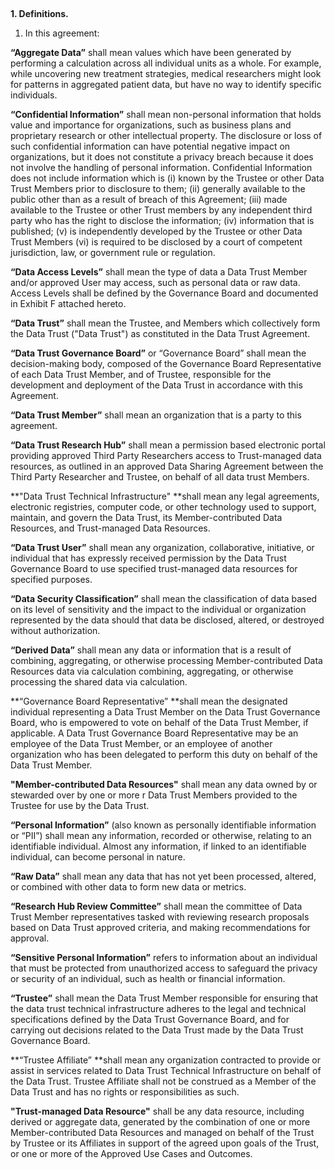 
## 
**1. Definitions.**



1. In this agreement:

**“Aggregate Data”** shall mean values which have been generated by performing a calculation across all individual units as a whole. For example, while uncovering new treatment strategies, medical researchers might look for patterns in aggregated patient data, but have no way to identify specific individuals.

**“Confidential Information”** shall mean non-personal information that holds value and importance for organizations, such as business plans and proprietary research or other intellectual property. The disclosure or loss of such confidential information can have potential negative impact on organizations, but it does not constitute a privacy breach because it does not involve the handling of personal information. Confidential Information does not include information which is (i) known by the Trustee or other Data Trust Members prior to disclosure to them; (ii) generally available to the public other than as a result of breach of this Agreement; (iii) made available to the Trustee or other Trust members by any independent third party who has the right to disclose the information; (iv) information that is published; (v) is independently developed by the Trustee or other Data Trust Members (vi) is required to be disclosed by a court of competent jurisdiction, law, or government rule or regulation.

**“Data Access Levels”** shall mean the type of data a Data Trust Member and/or approved User may access, such as personal data or raw data. Access Levels shall be defined by the Governance Board and documented in Exhibit F attached hereto.

**“Data Trust”** shall mean the Trustee, and Members which collectively form the Data Trust ("Data Trust") as constituted in the Data Trust Agreement. 

**“Data Trust Governance Board”** or “Governance Board” shall mean the decision-making body, composed of the Governance Board Representative of each Data Trust Member, and of Trustee, responsible for the development and deployment of the Data Trust in accordance with this Agreement.

**“Data Trust Member”** shall mean an organization that is a party to this agreement.

**“Data Trust Research Hub”** shall mean a permission based electronic portal providing approved Third Party Researchers access to Trust-managed data resources, as outlined in an approved Data Sharing Agreement between the Third Party Researcher and Trustee, on behalf of all data trust Members.

**"Data Trust Technical Infrastructure" **shall mean any legal agreements, electronic registries, computer code, or other technology used to support, maintain, and govern the Data Trust, its Member-contributed Data Resources, and Trust-managed Data Resources. 

**“Data Trust User”** shall mean any organization, collaborative, initiative, or individual that has expressly received permission by the Data Trust Governance Board to use specified trust-managed data resources for specified purposes. 

**“Data Security Classification”** shall mean the classification of data based on its level of sensitivity and the impact to the individual or organization represented by the data should that data be disclosed, altered, or destroyed without authorization. 

**“Derived Data”** shall mean any data or information that is a result of combining, aggregating, or otherwise processing Member-contributed Data Resources data via calculation combining, aggregating, or otherwise processing the shared data via calculation.

**“Governance Board Representative” **shall mean the designated individual representing a Data Trust Member on the Data Trust Governance Board, who is empowered to vote on behalf of the Data Trust Member, if applicable. A Data Trust Governance Board Representative may be an employee of the Data Trust Member, or an employee of another organization who has been delegated to perform this duty on behalf of the Data Trust Member.

**"Member-contributed Data Resources"** shall mean any data owned by or stewarded over by one or more r Data Trust Members provided to the Trustee for use by the Data Trust.

**“Personal Information”** (also known as personally identifiable information or “PII”) shall mean any information, recorded or otherwise, relating to an identifiable individual. Almost any information, if linked to an identifiable individual, can become personal in nature.

**“Raw Data”** shall mean any data that has not yet been processed, altered, or combined with other data to form new data or metrics.

**“Research Hub Review Committee”** shall mean the committee of Data Trust Member representatives tasked with reviewing research proposals based on Data Trust approved criteria, and making recommendations for approval.

**“Sensitive Personal Information”** refers to information about an individual that must be protected from unauthorized access to safeguard the privacy or security of an individual, such as health or financial information.

**“Trustee”** shall mean the Data Trust Member responsible for ensuring that the data trust technical infrastructure adheres to the legal and technical specifications defined by the Data Trust Governance Board, and for carrying out decisions related to the Data Trust made by the Data Trust Governance Board. 

**“Trustee Affiliate” **shall mean any organization contracted to provide or assist in services related to Data Trust Technical Infrastructure on behalf of the Data Trust. Trustee Affiliate shall not be construed as a Member of the Data Trust and has no rights or responsibilities as such.

**"Trust-managed Data Resource"** shall be any data resource, including derived or aggregate data, generated by the combination of one or more Member-contributed Data Resources and managed on behalf of the Trust by Trustee or its Affiliates in support of the agreed upon goals of the Trust, or one or more of the Approved Use Cases  and Outcomes.
